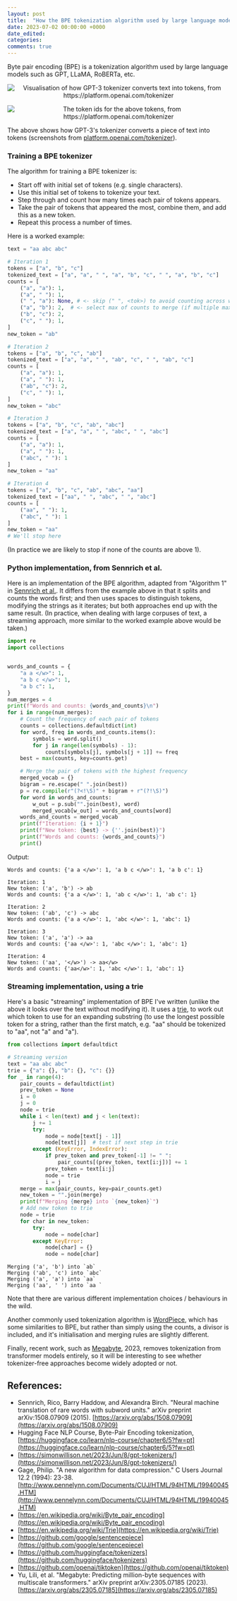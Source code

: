 ```yaml
---
layout: post
title:  "How the BPE tokenization algorithm used by large language models works."
date: 2023-07-02 00:00:00 +0000
date_edited:
categories:
comments: true
---
```


Byte pair encoding (BPE) is a tokenization algorithm used by large language models such as GPT, LLaMA, RoBERTa, etc.

<p align="center">
    <img
        src="/assets/posts/bpe/bpe_example.png" 
        alt="Visualisation of how GPT-3 tokenizer converts text into tokens, from https://platform.openai.com/tokenizer"
    />
</p>

<p align="center">
    <img
        src="/assets/posts/bpe/bpe_example_token_ids.png" 
        alt="The token ids for the above tokens, from https://platform.openai.com/tokenizer"
    />
</p>

The above shows how GPT-3's tokenizer converts a piece of text into tokens (screenshots from [platform.openai.com/tokenizer](https://platform.openai.com/tokenizer)).

### Training a BPE tokenizer

The algorithm for training a BPE tokenizer is:

- Start off with initial set of tokens (e.g. single characters).
- Use this initial set of tokens to tokenize your text.
- Step through and count how many times each pair of tokens appears.
- Take the pair of tokens that appeared the most, combine them, and add this as a new token.
- Repeat this process a number of times.

Here is a worked example:

```python
text = "aa abc abc"

# Iteration 1
tokens = ["a", "b", "c"]
tokenized_text = ["a", "a", " ", "a", "b", "c", " ", "a", "b", "c"]
counts = [
    ("a", "a"): 1,
    ("a", " "): 1,
    (" ", "a"): None, # <- skip (" ", <tok>) to avoid counting across words
    ("a", "b"): 2,  # <- select max of counts to merge (if multiple max vals, take the first one)
    ("b", "c"): 2,
    ("c", " "); 1,
]
new_token = "ab"

# Iteration 2
tokens = ["a", "b", "c", "ab"]
tokenized_text = ["a", "a", " ", "ab", "c", " ", "ab", "c"]
counts = [
    ("a", "a"): 1,
    ("a", " "): 1,
    ("ab", "c"): 2,
    ("c", " "): 1,
]
new_token = "abc"

# Iteration 3
tokens = ["a", "b", "c", "ab", "abc"]
tokenized_text = ["a", "a", " ", "abc", " ", "abc"]
counts = [
    ("a", "a"): 1,
    ("a", " "): 1, 
    ("abc", " "): 1
]
new_token = "aa"

# Iteration 4
tokens = ["a", "b", "c", "ab", "abc", "aa"]
tokenized_text = ["aa", " ", "abc", " ", "abc"]
counts = [
    ("aa", " "): 1,
    ("abc", " "): 1
]
new_token = "aa"
# We'll stop here
```

(In practice we are likely to stop if none of the counts are above 1).


### Python implementation, from Sennrich et al.

Here is an implementation of the BPE algorithm, adapted from "Algorithm 1" in [Sennrich et al.](https://arxiv.org/abs/1508.07909). 
It differs from the example above in that it splits and counts the words first; and then uses spaces to distinguish tokens,
modifying the strings as it iterates; but both approaches end up with the same result. 
(In practice, when dealing with large corpuses of text, a streaming approach, more similar to the worked example above would be taken.)

```python
import re
import collections


words_and_counts = {
    "a a </w>": 1,
    "a b c </w>": 1,
    "a b c": 1,
}
num_merges = 4
print(f"Words and counts: {words_and_counts}\n")
for i in range(num_merges):
    # Count the frequency of each pair of tokens
    counts = collections.defaultdict(int)
    for word, freq in words_and_counts.items():
        symbols = word.split()
        for j in range(len(symbols) - 1):
            counts[symbols[j], symbols[j + 1]] += freq
    best = max(counts, key=counts.get)

    # Merge the pair of tokens with the highest frequency
    merged_vocab = {}
    bigram = re.escape(" ".join(best))
    p = re.compile(r"(?<!\S)" + bigram + r"(?!\S)")
    for word in words_and_counts:
        w_out = p.sub("".join(best), word)
        merged_vocab[w_out] = words_and_counts[word]
    words_and_counts = merged_vocab
    print(f"Iteration: {i + 1}")
    print(f"New token: {best} -> {''.join(best)}")
    print(f"Words and counts: {words_and_counts}")
    print()
```

Output:

```
Words and counts: {'a a </w>': 1, 'a b c </w>': 1, 'a b c': 1}

Iteration: 1
New token: ('a', 'b') -> ab
Words and counts: {'a a </w>': 1, 'ab c </w>': 1, 'ab c': 1}

Iteration: 2
New token: ('ab', 'c') -> abc
Words and counts: {'a a </w>': 1, 'abc </w>': 1, 'abc': 1}

Iteration: 3
New token: ('a', 'a') -> aa
Words and counts: {'aa </w>': 1, 'abc </w>': 1, 'abc': 1}

Iteration: 4
New token: ('aa', '</w>') -> aa</w>
Words and counts: {'aa</w>': 1, 'abc </w>': 1, 'abc': 1}
```

### Streaming implementation, using a trie

Here's a basic "streaming" implementation of BPE I've written 
(unlike the above it looks over the text without modifying it).
It uses a [trie](https://en.wikipedia.org/wiki/Trie), 
to work out which token to use for an expanding substring 
(to use the longest possible token for a string, rather than the first match, 
e.g. "aa" should be tokenized to "aa", not "a" and "a").

```python
from collections import defaultdict

# Streaming version
text = "aa abc abc"
trie = {"a": {}, "b": {}, "c": {}}
for _ in range(4):
    pair_counts = defaultdict(int)
    prev_token = None
    i = 0
    j = 0
    node = trie
    while i < len(text) and j < len(text):
        j += 1
        try:
            node = node[text[j - 1]]
            node[text[j]]  # test if next step in trie
        except (KeyError, IndexError):
            if prev_token and prev_token[-1] != " ":
                pair_counts[(prev_token, text[i:j])] += 1
            prev_token = text[i:j]
            node = trie
            i = j
    merge = max(pair_counts, key=pair_counts.get)
    new_token = "".join(merge)
    print(f"Merging {merge} into `{new_token}`")
    # Add new token to trie
    node = trie
    for char in new_token:
        try:
            node = node[char]
        except KeyError:
            node[char] = {}
            node = node[char]
```

```
Merging ('a', 'b') into `ab`
Merging ('ab', 'c') into `abc`
Merging ('a', 'a') into `aa`
Merging ('aa', ' ') into `aa `
```

Note that there are various different implementation choices / behaviours in the wild.

Another commonly used tokenization algorithm is [WordPiece](https://huggingface.co/learn/nlp-course/chapter6/6?fw=pt),
which has some similarities to BPE, but rather than simply using the counts, a divisor is included,
and it's initialisation and merging rules are slightly different.

Finally, recent work, such as [Megabyte](https://arxiv.org/abs/2305.07185), 2023, removes tokenization from transformer models entirely, so it will be interesting to see whether tokenizer-free approaches become widely adopted or not.


## References:

- Sennrich, Rico, Barry Haddow, and Alexandra Birch. "Neural machine translation of rare words with subword units." arXiv preprint arXiv:1508.07909 (2015). [https://arxiv.org/abs/1508.07909](https://arxiv.org/abs/1508.07909)
- Hugging Face NLP Course, Byte-Pair Encoding tokenization, [https://huggingface.co/learn/nlp-course/chapter6/5?fw=pt](https://huggingface.co/learn/nlp-course/chapter6/5?fw=pt)
- [https://simonwillison.net/2023/Jun/8/gpt-tokenizers/](https://simonwillison.net/2023/Jun/8/gpt-tokenizers/)
- Gage, Philip. "A new algorithm for data compression." C Users Journal 12.2 (1994): 23-38. [http://www.pennelynn.com/Documents/CUJ/HTML/94HTML/19940045.HTM](http://www.pennelynn.com/Documents/CUJ/HTML/94HTML/19940045.HTM)
- [https://en.wikipedia.org/wiki/Byte_pair_encoding](https://en.wikipedia.org/wiki/Byte_pair_encoding)
- [https://en.wikipedia.org/wiki/Trie](https://en.wikipedia.org/wiki/Trie)
- [https://github.com/google/sentencepiece](https://github.com/google/sentencepiece)
- [https://github.com/huggingface/tokenizers](https://github.com/huggingface/tokenizers)
- [https://github.com/openai/tiktoken](https://github.com/openai/tiktoken)
- Yu, Lili, et al. "Megabyte: Predicting million-byte sequences with multiscale transformers." arXiv preprint arXiv:2305.07185 (2023). [https://arxiv.org/abs/2305.07185](https://arxiv.org/abs/2305.07185)
